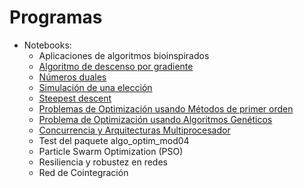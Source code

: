 # Programas

* Notebooks:
    * Aplicaciones de algoritmos bioinspirados
    * [Algoritmo de descenso por gradiente](descenso_grad.ipynb)
    * [Números duales](numeros_duales.ipynb)
    * [Simulación de una elección](simulacion_votacion_adicional.ipynb)
    * [Steepest descent](steepest_descent.ipynb)
    * [Problemas de Optimización usando Métodos de primer orden](metodos_primer_orden.ipynb)
    * [Problema de Optimización usando Algoritmos Genéticos](prob_opt_algo_gen.ipynb)
    * [Concurrencia y Arquitecturas Multiprocesador](concurrencia.ipynb)
    * Test del paquete algo_optim_mod04
    * Particle Swarm Optimization (PSO)
    * Resiliencia y robustez en redes
    * Red de Cointegración
